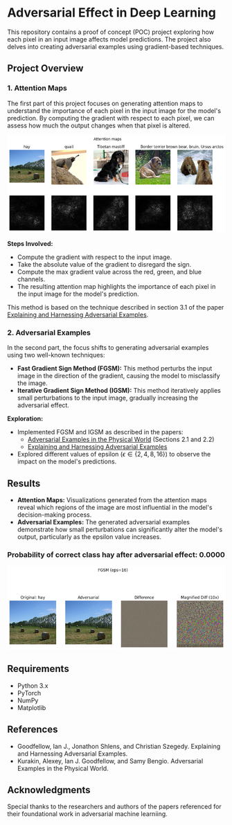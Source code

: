 # Adversarial Effect in Deep Learning

This repository contains a proof of concept (POC) project exploring how each pixel in an input image affects model predictions. The project also delves into creating adversarial examples using gradient-based techniques.

## Project Overview

### 1. Attention Maps

The first part of this project focuses on generating attention maps to understand the importance of each pixel in the input image for the model's prediction. By computing the gradient with respect to each pixel, we can assess how much the output changes when that pixel is altered.

![Attention Map Example](images/output.png)

**Steps Involved:**
- Compute the gradient with respect to the input image.
- Take the absolute value of the gradient to disregard the sign.
- Compute the max gradient value across the red, green, and blue channels.
- The resulting attention map highlights the importance of each pixel in the input image for the model's prediction.

This method is based on the technique described in section 3.1 of the paper [Explaining and Harnessing Adversarial Examples](https://arxiv.org/pdf/1312.6034.pdf).

### 2. Adversarial Examples

In the second part, the focus shifts to generating adversarial examples using two well-known techniques:

- **Fast Gradient Sign Method (FGSM):** This method perturbs the input image in the direction of the gradient, causing the model to misclassify the image.
- **Iterative Gradient Sign Method (IGSM):** This method iteratively applies small perturbations to the input image, gradually increasing the adversarial effect.

**Exploration:**
- Implemented FGSM and IGSM as described in the papers:
  - [Adversarial Examples in the Physical World](https://arxiv.org/pdf/1607.02533.pdf) (Sections 2.1 and 2.2)
  - [Explaining and Harnessing Adversarial Examples](https://arxiv.org/pdf/1412.6572.pdf)
- Explored different values of epsilon ($\epsilon \in \{2,4,8,16\}$) to observe the impact on the model's predictions.

## Results

- **Attention Maps:** Visualizations generated from the attention maps reveal which regions of the image are most influential in the model's decision-making process.
- **Adversarial Examples:** The generated adversarial examples demonstrate how small perturbations can significantly alter the model's output, particularly as the epsilon value increases.

### Probability of correct class hay after adversarial effect: 0.0000

![Attention Map Example](images/output1.png)

## Requirements

- Python 3.x
- PyTorch
- NumPy
- Matplotlib

## References

- Goodfellow, Ian J., Jonathon Shlens, and Christian Szegedy. Explaining and Harnessing Adversarial Examples.
- Kurakin, Alexey, Ian J. Goodfellow, and Samy Bengio. Adversarial Examples in the Physical World.

## Acknowledgments

Special thanks to the researchers and authors of the papers referenced for their foundational work in adversarial machine learniing.
